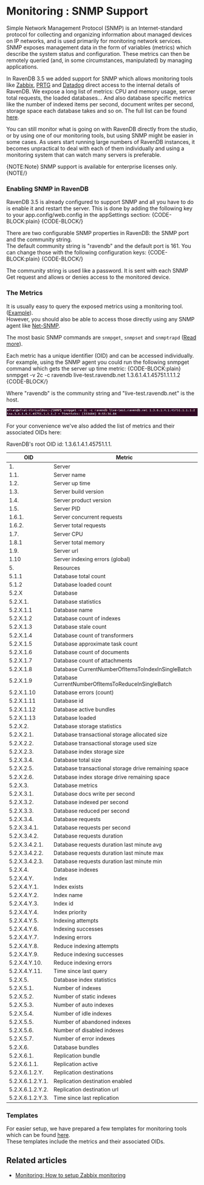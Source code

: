 ﻿# Monitoring : SNMP Support

Simple Network Management Protocol (SNMP) is an Internet-standard protocol for collecting and organizing information 
about managed devices on IP networks, and is used primarily for monitoring network services. SNMP exposes management 
data in the form of variables (metrics) which describe the system status and configuration. These metrics can then be 
remotely queried (and, in some circumstances, manipulated) by managing applications.

In RavenDB 3.5 we added support for SNMP which allows monitoring tools like [Zabbix](https://www.zabbix.com), [PRTG](https://www.paessler.com/prtg) 
and [Datadog](https://www.datadoghq.com/) direct access to the internal details of RavenDB. We expose a long list of metrics: CPU and memory usage,
server total requests, the loaded databases... And also database specific metrics like the number of indexed items per 
second, document writes per second, storage space each database takes and so on. The full list can be found [here](https://github.com/ravendb/ravendb/blob/v3.5/Raven.Database/Plugins/Builtins/Monitoring/Snmp/Templates/RAVENDB-MIB.txt).

You can still monitor what is going on with RavenDB directly from the studio, or by using one of our monitoring tools, 
but using SNMP might be easier in some cases. As users start running large numbers of RavenDB instances, it 
becomes unpractical to deal with each of them individually and using a monitoring system that can watch many servers 
is preferable.

{NOTE:Note}
SNMP support is available for enterprise licenses only.
{NOTE/}


### Enabling SNMP in RavenDB

RavenDB 3.5 is already configured to support SNMP and all you have to do is enable it and restart the server. 
This is done by adding the following key to your app.config/web.config in the appSettings section:
{CODE-BLOCK:plain}
<configuration>
    <appSettings>
        <add key="Raven/Monitoring/Snmp/Enabled" value="true" />
{CODE-BLOCK/}

There are two configurable SNMP properties in RavenDB: the SNMP port and the community string.   
The default community string is "ravendb" and the default port is 161. 
You can change those with the following configuration keys:
{CODE-BLOCK:plain}
<add key="Raven/Monitoring/Snmp/Port" value="12345" />
<add key="Raven/Monitoring/Snmp/Community" value="YourString" />
{CODE-BLOCK/}

The community string is used like a password. It is sent with each SNMP Get request and 
allows or denies access to the monitored device.

### The Metrics

It is usually easy to query the exposed metrics using a monitoring tool. ([Example](./setup-zabbix)).   
However, you should also be able to access those directly using any SNMP agent like [Net-SNMP](http://net-snmp.sourceforge.net/).   

The most basic SNMP commands are `snmpget`, `snmpset` and `snmptrapd` ([Read more](http://net-snmp.sourceforge.net/tutorial/tutorial-5/commands/)).   

Each metric has a unique identifier (OID) and can be accessed individually.   
For example, using the SNMP agent you could run the following snmpget command which gets the server up time metric:
{CODE-BLOCK:plain}
snmpget -v 2c -c ravendb live-test.ravendb.net 1.3.6.1.4.1.45751.1.1.1.2
{CODE-BLOCK/}

Where "ravendb" is the community string and "live-test.ravendb.net" is the host.

![Figure 7. Monitoring : How to setup Zabbix monitoring: snmpget result](images/monitoring-zabbix-snmpget.PNG) 

For your convenience we've also added the list of metrics and their associated OIDs here:   

RavenDB's root OID id: 1.3.6.1.4.1.45751.1.1.

| OID | Metric |
| --- | ------ |
|1. |Server |  
|1.1. |Server name |   
|1.2. |Server up time |   
|1.3. |Server build version |   
|1.4. |Server product version |   
|1.5. |Server PID |   
|1.6.1. |Server concurrent requests |   
|1.6.2. |Server total requests |   
|1.7. |Server CPU |   
|1.8.1 |Server total memory |   
|1.9. |Server url |   
|1.10 |Server indexing errors (global) |
|5. |Resources | 
|5.1.1 |Database total count |
|5.1.2 |Database loaded count |
|5.2.X |Database |
|5.2.X.1. |Database statistics |
|5.2.X.1.1 |Database name |
|5.2.X.1.2 |Database count of indexes |
|5.2.X.1.3 |Database stale count |
|5.2.X.1.4 |Database count of transformers |
|5.2.X.1.5 |Database approximate task count |
|5.2.X.1.6 |Database count of documents |
|5.2.X.1.7 |Database count of attachments |
|5.2.X.1.8 |Database CurrentNumberOfItemsToIndexInSingleBatch |
|5.2.X.1.9 |Database CurrentNumberOfItemsToReduceInSingleBatch |
|5.2.X.1.10 |Database errors (count) |
|5.2.X.1.11 |Database id |
|5.2.X.1.12 |Database active bundles |
|5.2.X.1.13 |Database loaded |
|5.2.X.2. |Database storage statistics |
|5.2.X.2.1. |Database transactional storage allocated size |
|5.2.X.2.2. |Database transactional storage used size |
|5.2.X.2.3. |Database index storage size |
|5.2.X.3.4. |Database total size |
|5.2.X.2.5. |Database transactional storage drive remaining space |
|5.2.X.2.6. |Database index storage drive remaining space |
|5.2.X.3. |Database metrics |
|5.2.X.3.1. |Database docs write per second |
|5.2.X.3.2. |Database indexed per second |
|5.2.X.3.3. |Database reduced per second |
|5.2.X.3.4. |Database requests |
|5.2.X.3.4.1. |Database requests per second |
|5.2.X.3.4.2. |Database requests duration |
|5.2.X.3.4.2.1. |Database requests duration last minute avg |
|5.2.X.3.4.2.2. |Database requests duration last minute max |
|5.2.X.3.4.2.3. |Database requests duration last minute min |
|5.2.X.4. |Database indexes |
|5.2.X.4.Y. |Index |
|5.2.X.4.Y.1. |Index exists |
|5.2.X.4.Y.2. |Index name |
|5.2.X.4.Y.3. |Index id |
|5.2.X.4.Y.4. |Index priority |
|5.2.X.4.Y.5. |Indexing attempts |
|5.2.X.4.Y.6. |Indexing successes |
|5.2.X.4.Y.7. |Indexing errors |
|5.2.X.4.Y.8. |Reduce indexing attempts |
|5.2.X.4.Y.9. |Reduce indexing successes |
|5.2.X.4.Y.10. |Reduce indexing errors |
|5.2.X.4.Y.11. |Time since last query |
|5.2.X.5. |Database index statistics |
|5.2.X.5.1. |Number of indexes |
|5.2.X.5.2. |Number of static indexes |
|5.2.X.5.3. |Number of auto indexes |
|5.2.X.5.4. |Number of idle indexes |
|5.2.X.5.5. |Number of abandoned indexes |
|5.2.X.5.6. |Number of disabled indexes |
|5.2.X.5.7. |Number of error indexes |
|5.2.X.6. |Database bundles |
|5.2.X.6.1. |Replication bundle |
|5.2.X.6.1.1. |Replication active |
|5.2.X.6.1.2.Y. |Replication destinations |
|5.2.X.6.1.2.Y.1. |Replication destination enabled |
|5.2.X.6.1.2.Y.2. |Replication destination url |
|5.2.X.6.1.2.Y.3. |Time since last replication |

### Templates

For easier setup, we have prepared a few templates for monitoring tools which can be found [here](https://github.com/ravendb/ravendb/tree/v3.5/Raven.Database/Plugins/Builtins/Monitoring/Snmp/Templates).   
These templates include the metrics and their associated OIDs.

## Related articles

- [Monitoring: How to setup Zabbix monitoring](./setup-zabbix)